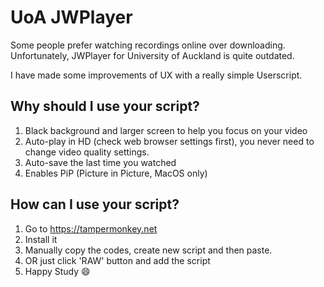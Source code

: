 # UoA JWPlayer

Some people prefer watching recordings online over downloading. 
Unfortunately, JWPlayer for University of Auckland is quite outdated.

I have made some improvements of UX with a really simple Userscript. 

## Why should I use your script?
1. Black background and larger screen to help you focus on your video
2. Auto-play in HD (check web browser settings first), you never need to change video quality settings.
3. Auto-save the last time you watched
4. Enables PiP (Picture in Picture, MacOS only)

## How can I use your script?
1. Go to https://tampermonkey.net
2. Install it
3. Manually copy the codes, create new script and then paste. 
4. OR just click 'RAW' button and add the script
5. Happy Study :smile:

